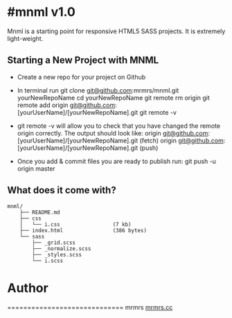 #mnml v1.0
==========

Mnml is a starting point for responsive HTML5 SASS projects.
It is extremely light-weight. 

## Starting a New Project with MNML 
* Create a new repo for your project on Github
* In terminal run
    git clone git@github.com:mrmrs/mnml.git yourNewRepoName
    cd yourNewRepoName
    git remote rm origin
    git remote add origin git@github.com:[yourUserName]/[yourNewRepoName].git
    git remote -v

* git remote -v will allow you to check that you have changed the remote origin correctly. The output should look like:
    origin git@github.com:[yourUserName]/[yourNewRepoName].git (fetch)
    origin  git@github.com:[yourUserName]/[yourNewRepoName].git (push)
  
* Once you add & commit files you are ready to publish run:
    git push -u origin master

## What does it come with?
    mnml/
        ├── README.md
        ├── css
        │   └── i.css                 (7 kb)
        ├── index.html                (386 bytes)
        └── sass
            ├── _grid.scss
            ├── _normalize.scss
            ├── _styles.scss
            └── i.scss


# Author
=============================
mrmrs
[mrmrs.cc](http://mrmrs.cc)
